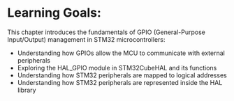 # Learning Goals:

This chapter introduces the fundamentals of GPIO (General-Purpose Input/Output) management in STM32 microcontrollers:

- Understanding how GPIOs allow the MCU to communicate with external peripherals
- Exploring the HAL_GPIO module in STM32CubeHAL and its functions
- Understanding how STM32 peripherals are mapped to logical addresses
- Understanding how STM32 peripherals are represented inside the HAL library

